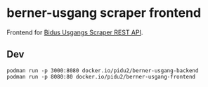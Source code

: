 # berner-usgang scraper frontend
Frontend for [Bidus Usgangs Scraper REST API](https://github.com/Pidu2/berner-usgang).

## Dev
```
podman run -p 3000:8080 docker.io/pidu2/berner-usgang-backend
podman run -p 8080:80 docker.io/pidu2/berner-usgang-frontend
```